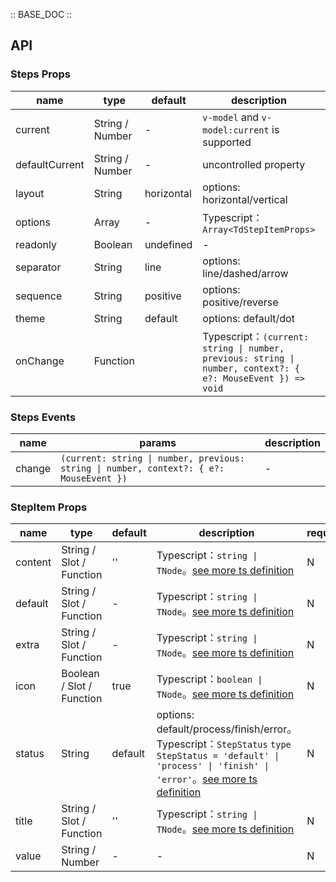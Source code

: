 :: BASE_DOC ::

## API

### Steps Props

name | type | default | description | required
-- | -- | -- | -- | --
current | String / Number | - | `v-model` and `v-model:current` is supported | N
defaultCurrent | String / Number | - | uncontrolled property | N
layout | String | horizontal | options: horizontal/vertical | N
options | Array | - | Typescript：`Array<TdStepItemProps>` | N
readonly | Boolean | undefined | \- | N
separator | String | line | options: line/dashed/arrow | N
sequence | String | positive | options: positive/reverse | N
theme | String | default | options: default/dot | N
onChange | Function |  | Typescript：`(current: string \| number, previous: string \| number, context?: { e?: MouseEvent }) => void`<br/> | N

### Steps Events

name | params | description
-- | -- | --
change | `(current: string \| number, previous: string \| number, context?: { e?: MouseEvent })` | \-


### StepItem Props

name | type | default | description | required
-- | -- | -- | -- | --
content | String / Slot / Function | '' | Typescript：`string \| TNode`。[see more ts definition](https://github.com/Tencent/tdesign-vue-next/tree/develop/packages/components/common.ts) | N
default | String / Slot / Function | - | Typescript：`string \| TNode`。[see more ts definition](https://github.com/Tencent/tdesign-vue-next/tree/develop/packages/components/common.ts) | N
extra | String / Slot / Function | - | Typescript：`string \| TNode`。[see more ts definition](https://github.com/Tencent/tdesign-vue-next/tree/develop/packages/components/common.ts) | N
icon | Boolean / Slot / Function | true | Typescript：`boolean \| TNode`。[see more ts definition](https://github.com/Tencent/tdesign-vue-next/tree/develop/packages/components/common.ts) | N
status | String | default | options: default/process/finish/error。Typescript：`StepStatus` `type StepStatus = 'default' \| 'process' \| 'finish' \| 'error'`。[see more ts definition](https://github.com/Tencent/tdesign-vue-next/tree/develop/packages/components/steps/type.ts) | N
title | String / Slot / Function | '' | Typescript：`string \| TNode`。[see more ts definition](https://github.com/Tencent/tdesign-vue-next/tree/develop/packages/components/common.ts) | N
value | String / Number | - | \- | N
